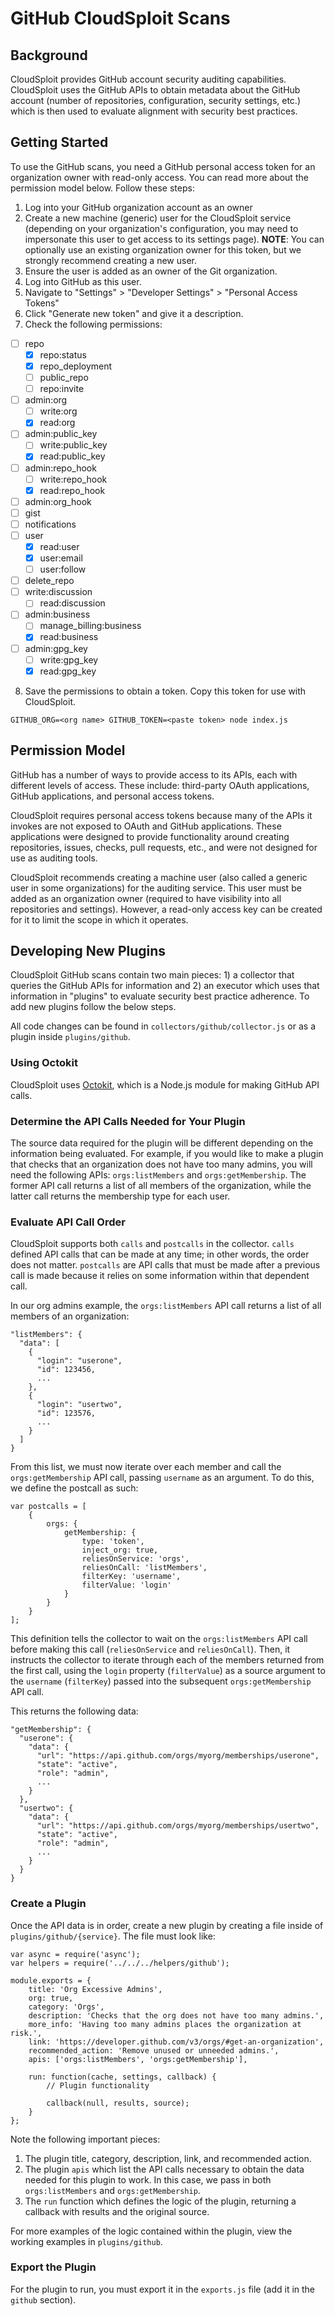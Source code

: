 # GitHub CloudSploit Scans

## Background

CloudSploit provides GitHub account security auditing capabilities. CloudSploit uses the GitHub APIs to obtain metadata about the GitHub account (number of repositories, configuration, security settings, etc.) which is then used to evaluate alignment with security best practices.

## Getting Started

To use the GitHub scans, you need a GitHub personal access token for an organization owner with read-only access. You can read more about the permission model below. Follow these steps:

1. Log into your GitHub organization account as an owner
2. Create a new machine (generic) user for the CloudSploit service (depending on your organization's configuration, you may need to impersonate this user to get access to its settings page). **NOTE**: You can optionally use an existing organization owner for this token, but we strongly recommend creating a new user.
3. Ensure the user is added as an owner of the Git organization.
4. Log into GitHub as this user.
5. Navigate to "Settings" > "Developer Settings" > "Personal Access Tokens"
6. Click "Generate new token" and give it a description.
7. Check the following permissions:

- [ ] repo
  - [x] repo:status
  - [x] repo_deployment
  - [ ] public_repo
  - [ ] repo:invite
- [ ] admin:org
  - [ ] write:org
  - [x] read:org
- [ ] admin:public_key
  - [ ] write:public_key
  - [x] read:public_key
- [ ] admin:repo_hook
  - [ ] write:repo_hook
  - [x] read:repo_hook
- [ ] admin:org_hook
- [ ] gist
- [ ] notifications
- [ ] user
  - [x] read:user
  - [x] user:email
  - [ ] user:follow
- [ ] delete_repo
- [ ] write:discussion
  - [ ] read:discussion
- [ ] admin:business
  - [ ] manage_billing:business
  - [x] read:business
- [ ] admin:gpg_key
  - [ ] write:gpg_key
  - [x] read:gpg_key

8. Save the permissions to obtain a token. Copy this token for use with CloudSploit.

```
GITHUB_ORG=<org name> GITHUB_TOKEN=<paste token> node index.js
```

## Permission Model

GitHub has a number of ways to provide access to its APIs, each with different levels of access. These include: third-party OAuth applications, GitHub applications, and personal access tokens.

CloudSploit requires personal access tokens because many of the APIs it invokes are not exposed to OAuth and GitHub applications. These applications were designed to provide functionality around creating repositories, issues, checks, pull requests, etc., and were not designed for use as auditing tools.

CloudSploit recommends creating a machine user (also called a generic user in some organizations) for the auditing service. This user must be added as an organization owner (required to have visibility into all repositories and settings). However, a read-only access key can be created for it to limit the scope in which it operates.

## Developing New Plugins

CloudSploit GitHub scans contain two main pieces: 1) a collector that queries the GitHub APIs for information and 2) an executor which uses that information in "plugins" to evaluate security best practice adherence. To add new plugins follow the below steps.

All code changes can be found in `collectors/github/collector.js` or as a plugin inside `plugins/github`.

### Using Octokit

CloudSploit uses [Octokit](https://octokit.github.io/rest.js), which is a Node.js module for making GitHub API calls.

### Determine the API Calls Needed for Your Plugin

The source data required for the plugin will be different depending on the information being evaluated. For example, if you would like to make a plugin that checks that an organization does not have too many admins, you will need the following APIs: `orgs:listMembers` and `orgs:getMembership`. The former API call returns a list of all members of the organization, while the latter call returns the membership type for each user.

### Evaluate API Call Order

CloudSploit supports both `calls` and `postcalls` in the collector. `calls` defined API calls that can be made at any time; in other words, the order does not matter. `postcalls` are API calls that must be made after a previous call is made because it relies on some information within that dependent call.

In our org admins example, the `orgs:listMembers` API call returns a list of all members of an organization:

```
"listMembers": {
  "data": [
    {
      "login": "userone",
      "id": 123456,
      ...
    },
    {
      "login": "usertwo",
      "id": 123576,
      ...
    }
  ]
}
```

From this list, we must now iterate over each member and call the `orgs:getMembership` API call, passing `username` as an argument. To do this, we define the postcall as such:

```
var postcalls = [
	{
		orgs: {
			getMembership: {
				type: 'token',
				inject_org: true,
				reliesOnService: 'orgs',
				reliesOnCall: 'listMembers',
				filterKey: 'username',
				filterValue: 'login'
			}
		}
	}
];
```

This definition tells the collector to wait on the `orgs:listMembers` API call before making this call (`reliesOnService` and `reliesOnCall`). Then, it instructs the collector to iterate through each of the members returned from the first call, using the `login` property (`filterValue`) as a source argument to the `username` (`filterKey`) passed into the subsequent `orgs:getMembership` API call.

This returns the following data:

```
"getMembership": {
  "userone": {
    "data": {
      "url": "https://api.github.com/orgs/myorg/memberships/userone",
      "state": "active",
      "role": "admin",
      ...
    }
  },
  "usertwo": {
    "data": {
      "url": "https://api.github.com/orgs/myorg/memberships/usertwo",
      "state": "active",
      "role": "admin",
      ...
    }
  }
}
```

### Create a Plugin

Once the API data is in order, create a new plugin by creating a file inside of `plugins/github/{service}`. The file must look like:

```
var async = require('async');
var helpers = require('../../../helpers/github');

module.exports = {
	title: 'Org Excessive Admins',
	org: true,
	category: 'Orgs',
	description: 'Checks that the org does not have too many admins.',
	more_info: 'Having too many admins places the organization at risk.',
	link: 'https://developer.github.com/v3/orgs/#get-an-organization',
	recommended_action: 'Remove unused or unneeded admins.',
	apis: ['orgs:listMembers', 'orgs:getMembership'],

	run: function(cache, settings, callback) {
		// Plugin functionality

		callback(null, results, source);
	}
};

```

Note the following important pieces:

1. The plugin title, category, description, link, and recommended action.
2. The plugin `apis` which list the API calls necessary to obtain the data needed for this plugin to work. In this case, we pass in both `orgs:listMembers` and `orgs:getMembership`.
3. The `run` function which defines the logic of the plugin, returning a callback with results and the original source.

For more examples of the logic contained within the plugin, view the working examples in `plugins/github`.

### Export the Plugin

For the plugin to run, you must export it in the `exports.js` file (add it in the `github` section).
